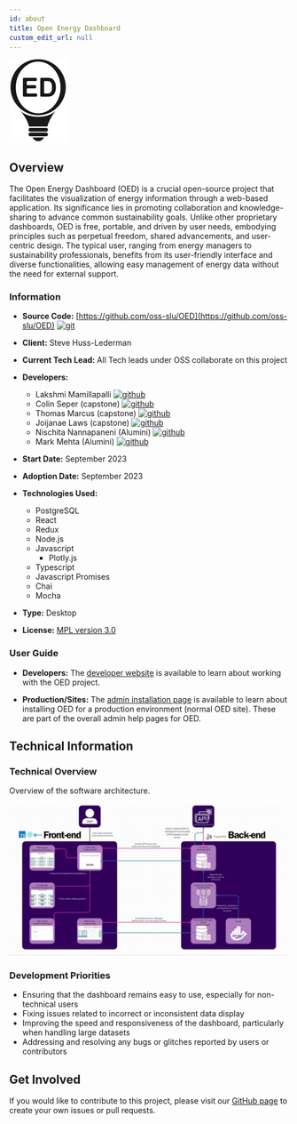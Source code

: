 ```yaml
---
id: about
title: Open Energy Dashboard
custom_edit_url: null
---
```

![Alt](OED.png) 

## Overview

The Open Energy Dashboard (OED) is a crucial open-source project that facilitates the visualization of energy information through a web-based application. Its significance lies in promoting collaboration and knowledge-sharing to advance common sustainability goals. Unlike other proprietary dashboards, OED is free, portable, and driven by user needs, embodying principles such as perpetual freedom, shared advancements, and user-centric design. The typical user, ranging from energy managers to sustainability professionals, benefits from its user-friendly interface and diverse functionalities, allowing easy management of energy data without the need for external support.

### Information

- **Source Code:** [https://github.com/oss-slu/OED](https://github.com/oss-slu/OED) [<img src="/img/git-alt.svg" alt="git" width="25" height="25" />](https://github.com/oss-slu/OED)
- **Client:** Steve Huss-Lederman
- **Current Tech Lead:** All Tech leads under OSS collaborate on this project
- **Developers:**
  - Lakshmi Mamillapalli [<img src="/img/github.svg" alt="github" width="25" height="25" />](https://github.com/lmamillapalli786)
  - Colin Seper (capstone) [<img src="/img/github.svg" alt="github" width="25" height="25" />](https://github.com/colinseper)
  - Thomas Marcus (capstone) [<img src="/img/github.svg" alt="github" width="25" height="25" />](https://github.com/ThomasMacas)
  - Joijanae  Laws (capstone) [<img src="/img/github.svg" alt="github" width="25" height="25" />](https://github.com/lawsj)
  - Nischita Nannapaneni (Alumini) [<img src="/img/github.svg" alt="github" width="25" height="25" />](https://github.com/nneni)
  - Mark Mehta (Alumini) [<img src="/img/github.svg" alt="github" width="25" height="25" />](https://github.com/mmehta2669)

- **Start Date:** September 2023
- **Adoption Date:** September 2023
- **Technologies Used:**
  - PostgreSQL
  - React
  - Redux
  - Node.js
  - Javascript
    - Plotly.js
  - Typescript
  - Javascript Promises
  - Chai
  - Mocha
- **Type:** Desktop
- **License:** [MPL version 3.0](https://github.com/oss-slu/OED/blob/development/LICENSE.txt)

### User Guide

- **Developers:**
    The [developer website](https://openenergydashboard.org/developer/developer/) is available to learn about working with the OED project.

- **Production/Sites:**
    The [admin installation page](https://openenergydashboard.org/helpV0_7_0/adminInstallation/) is available to learn about installing OED for a production environment (normal OED site). These are part of the overall admin help pages for OED.

## Technical Information

### Technical Overview

Overview of the software architecture.

![Software Architecture](architecture.png)

### Development Priorities

- Ensuring that the dashboard remains easy to use, especially for non-technical users
- Fixing issues related to incorrect or inconsistent data display
- Improving the speed and responsiveness of the dashboard, particularly when handling large datasets
- Addressing and resolving any bugs or glitches reported by users or contributors

## Get Involved

If you would like to contribute to this project, please visit our [GitHub page](https://github.com/oss-slu/OED) to create your own issues or pull requests.

